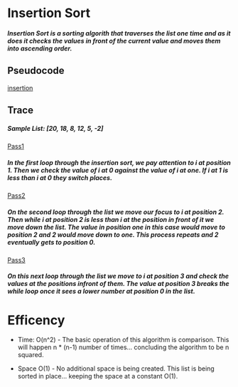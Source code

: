 # Insertion Sort

##### Insertion Sort is a sorting algorith that traverses the list one time and as it does it checks the values in front of the current value and moves them into ascending order.

## Pseudocode
[insertion](insertion.PNG)


## Trace
##### Sample List: [20, 18, 8, 12, 5, -2]

[Pass1](pass1.PNG)

##### In the first loop through the insertion sort, we pay attention to i at position 1. Then we check the value of i at 0 against the value of i at one. If i at 1 is less than i at 0 they switch places.

[Pass2](pass2.PNG)

##### On the second loop through the list we move our focus to i at position 2. Then while i at position 2 is less than i at the position in front of it we move down the list. The value in position one in this case would move to position 2 and 2 would move down to one. This process repeats and 2 eventually gets to position 0.

[Pass3](pass3.PNG)

##### On this next loop through the list we move to i at position 3 and check the values at the positions infront of them. The value at position 3 breaks the while loop once it sees a lower number at position 0 in the list.

# Efficency
- Time: O(n^2)
      - The basic operation of this algorithm is comparison. This will happen n * (n-1) number of times... concluding the algorithm to be n squared.

- Space O(1)
      - No additional space is being created. This list is being sorted in place... keeping the space at a constant O(1).
